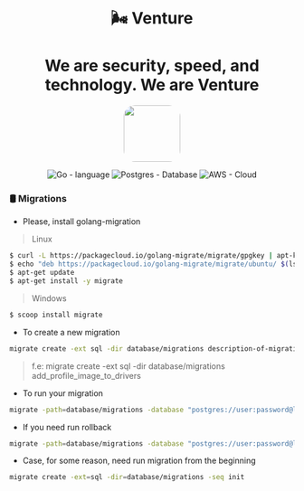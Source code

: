 <h1 align="center"> 🌬️ Venture </h1>

<h1 align="center"> We are security, speed, and technology. We are Venture </h1>

<p align="center">
  <img style="width:100px; height:100px; border-radius:20%;" src="https://i.imgur.com/yieDOSJ.png"/>
</p>

<div align="center">

![Go - language](https://img.shields.io/badge/language-go-cyan)
![Postgres - Database](https://img.shields.io/badge/database-postgres-blue)
![AWS - Cloud](https://img.shields.io/badge/cloud-aws-yellow)


</div>

### 🛢 Migrations

- Please, install golang-migration

> Linux
```bash
$ curl -L https://packagecloud.io/golang-migrate/migrate/gpgkey | apt-key add -
$ echo "deb https://packagecloud.io/golang-migrate/migrate/ubuntu/ $(lsb_release -sc) main" > /etc/apt/sources.list.d/migrate.list
$ apt-get update
$ apt-get install -y migrate
```

> Windows
```bash
$ scoop install migrate
```

- To create a new migration
```bash
migrate create -ext sql -dir database/migrations description-of-migration
```
> f.e: migrate create -ext sql -dir database/migrations add_profile_image_to_drivers

- To run your migration
```bash
migrate -path=database/migrations -database "postgres://user:password@localhost:5432/mydb?sslmode=disable" up
```

- If you need run rollback
```bash
migrate -path=database/migrations -database "postgres://user:password@localhost:5432/mydb?sslmode=disable" down
```

- Case, for some reason, need run migration from the beginning
```bash
migrate create -ext=sql -dir=database/migrations -seq init
```
